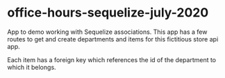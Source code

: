 # office-hours-sequelize-july-2020

App to demo working with Sequelize associations. This app has a few routes to get and create departments and items for this fictitious store api app.

Each item has a foreign key which references the id of the department to which it belongs.
